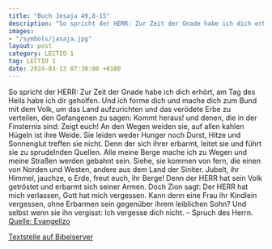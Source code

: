 ```yaml
---
title: "Buch Jesaja 49,8-15"
description: "So spricht der HERR: Zur Zeit der Gnade habe ich dich erhört, am Tag des Heils habe ich dir geholfen. Und ich forme dich und mache dich zum Bund mit dem Volk, um das Land aufzurichten und das verödete Erbe zu verteilen, den Gefangenen zu sagen: Kommt heraus! und denen, die in der...."
images:
- "/symbols/jasaja.jpg"
layout: post
category: LECTIO 1
tag: LECTIO 1
date: 2024-03-13 07:30:00 +0100
---
```

So spricht der HERR: Zur Zeit der Gnade habe ich dich erhört, am Tag des Heils habe ich dir geholfen. Und ich forme dich und mache dich zum Bund mit dem Volk, um das Land aufzurichten und das verödete Erbe zu verteilen,
den Gefangenen zu sagen: Kommt heraus! und denen, die in der Finsternis sind: Zeigt euch! An den Wegen weiden sie, auf allen kahlen Hügeln ist ihre Weide.<!--more-->
Sie leiden weder Hunger noch Durst, Hitze und Sonnenglut treffen sie nicht. Denn der sich ihrer erbarmt, leitet sie und führt sie zu sprudelnden Quellen.
Alle meine Berge mache ich zu Wegen und meine Straßen werden gebahnt sein.
Siehe, sie kommen von fern, die einen von Norden und Westen, andere aus dem Land der Siniter.
Jubelt, ihr Himmel, jauchze, o Erde, freut euch, ihr Berge! Denn der HERR hat sein Volk getröstet und erbarmt sich seiner Armen.
Doch Zion sagt: Der HERR hat mich verlassen, Gott hat mich vergessen.
Kann denn eine Frau ihr Kindlein vergessen, ohne Erbarmen sein gegenüber ihrem leiblichen Sohn? Und selbst wenn sie ihn vergisst: Ich vergesse dich nicht. – Spruch des Herrn.<br>
[Quelle: Evangelizo](https://evangeliumtagfuertag.org/DE/gospel)

[Textstelle auf Bibelserver](https://www.bibleserver.com/EU/Jesaja49,8-15)
